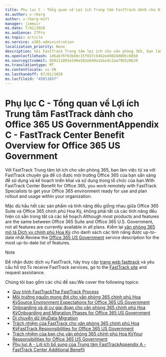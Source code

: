 ```yaml
---
title: Phụ lục C - Tổng quan về Lợi ích Trung tâm FastTrack dành cho Office 365 US Government
ms.author: v-rberg
author: v-rberg-msft
manager: jimmuir
ms.date: 7/01/2020
ms.audience: ITPro
ms.topic: article
ms.service: o365-administration
localization_priority: None
description: Với FastTrack Trung tâm lợi ích cho văn phòng 365, bạn làm việc từ xa với FastTrack chuyên gia để có được môi trường Office 365 của bạn sẵn sàng để sử dụng và kế hoạch triển khai và sử dụng trong tổ chức của bạn.
ms.openlocfilehash: 1d6ab76f63bb9c15f037c9462e49024d805c6850
ms.sourcegitcommit: 850211891e549e582e649a1dacdc2aa79b520b39
ms.translationtype: MT
ms.contentlocale: vi-VN
ms.lasthandoff: 07/01/2020
ms.locfileid: "45011657"
---
```

# <a name="appendix-c---fasttrack-center-benefit-overview-for-office-365-us-government"></a><span data-ttu-id="087b4-103">Phụ lục C - Tổng quan về Lợi ích Trung tâm FastTrack dành cho Office 365 US Government</span><span class="sxs-lookup"><span data-stu-id="087b4-103">Appendix C - FastTrack Center Benefit Overview for Office 365 US Government</span></span>

<span data-ttu-id="087b4-104">Với FastTrack Trung tâm lợi ích cho văn phòng 365, bạn làm việc từ xa với FastTrack chuyên gia để có được môi trường Office 365 của bạn sẵn sàng để sử dụng và kế hoạch triển khai và sử dụng trong tổ chức của bạn.</span><span class="sxs-lookup"><span data-stu-id="087b4-104">With FastTrack Center Benefit for Office 365, you work remotely with FastTrack Specialists to get your Office 365 environment ready for use and plan rollout and usage within your organization.</span></span> 
  
<span data-ttu-id="087b4-105">Mặc dù hầu hết các sản phẩm và tính năng đều giống nhau giữa Office 365 Suite và Office 365 chính phủ Hoa Kỳ, không phải tất cả các tính năng đều hiện có sẵn trong tất cả các kế hoạch.</span><span class="sxs-lookup"><span data-stu-id="087b4-105">Although most products and features are the same between Office 365 Suite and Office 365 U.S. Government, not all features are currently available in all plans.</span></span> <span data-ttu-id="087b4-106">Kiểm lại [văn phòng 365 mô tả Dịch vụ chính phủ Hoa Kỳ](https://aka.ms/aboutgovcloud) cho danh sách các tính năng được up-to-date nhất.</span><span class="sxs-lookup"><span data-stu-id="087b4-106">Review the [Office 365 US Government](https://aka.ms/aboutgovcloud) service description for the most up-to-date list of features.</span></span>

> [!NOTE]
> <span data-ttu-id="087b4-107">Để nhận được dịch vụ FastTrack, hãy truy cập [trang web fasttrack](https://go.microsoft.com/fwlink/?linkid=780698) và yêu cầu hỗ trợ.</span><span class="sxs-lookup"><span data-stu-id="087b4-107">To receive FastTrack services, go to the [FastTrack site](https://go.microsoft.com/fwlink/?linkid=780698) and request assistance.</span></span>  

<span data-ttu-id="087b4-108">Chúng tôi bao gồm các chủ đề sau:</span><span class="sxs-lookup"><span data-stu-id="087b4-108">We cover the following topics:</span></span>
- [<span data-ttu-id="087b4-109">Quy trình FastTrack</span><span class="sxs-lookup"><span data-stu-id="087b4-109">The FastTrack Process</span></span>](O365-fasttrack-process.md) 
- [<span data-ttu-id="087b4-110">Môi trường nguồn mong đợi cho văn phòng 365 chính phủ Hoa Kỳ</span><span class="sxs-lookup"><span data-stu-id="087b4-110">Source Environment Expectations for Office 365 US Government</span></span>](US-Gov-appendix-source-environment-expectations.md)   
- [<span data-ttu-id="087b4-111">Onboarding và di cư giai đoạn cho văn phòng 365 chính phủ Hoa Kỳ</span><span class="sxs-lookup"><span data-stu-id="087b4-111">Onboarding and Migration Phases for Office 365 US Government</span></span>](US-Gov-appendix-onboarding-and-migration.md)
- [<span data-ttu-id="087b4-112">Di chuyển dữ liệu</span><span class="sxs-lookup"><span data-stu-id="087b4-112">Data Migration</span></span>](O365-data-migration.md)    
- [<span data-ttu-id="087b4-113">Trách nhiệm của FastTrack cho văn phòng 365 chính phủ Hoa Kỳ</span><span class="sxs-lookup"><span data-stu-id="087b4-113">FastTrack Responsibilities for Office 365 US Government</span></span>](US-Gov-appendix-fasttrack-responsibilities.md)   
- [<span data-ttu-id="087b4-114">Trách nhiệm của bạn cho văn phòng 365 chính phủ Hoa Kỳ</span><span class="sxs-lookup"><span data-stu-id="087b4-114">Your Responsibilities for Office 365 US Government</span></span>](US-Gov-appendix-your-responsibilities.md)    
- [<span data-ttu-id="087b4-115">Phụ lục A - Lợi ích bổ sung của Trung tâm FastTrack</span><span class="sxs-lookup"><span data-stu-id="087b4-115">Appendix A - FastTrack Center Additional Benefit</span></span>](O365-fasttrack-additional-benefits.md)

